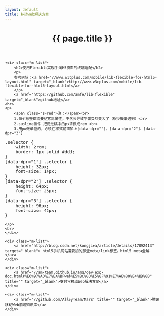 ```yaml
---
layout: default
title: 移动web解决方案
---
```


<header class="header">
	<h1>{{ page.title }}</h1>
</header>
<!-- /header -->

<div class="g-content">

	<div class="m-list">
		<h2>使用Flexible实现手淘H5页面的终端适配</h2>
		<p>
		参考网址：<a href="//www.w3cplus.com/mobile/lib-flexible-for-html5-layout.html" target="_blank">http://www.w3cplus.com/mobile/lib-flexible-for-html5-layout.html</a>
		</p>
		<a href="https://github.com/amfe/lib-flexible" target="_blank">github地址</a>
	<br>
	<p>
		<span class="s-red">注：</span><br>
		1.每个标签都需要给宽高属性，不然会导致字体突然变大了（很少概率遇到）<br>
		2.sublime插件 把视觉稿中的px转换成rem <br>	
		3.用px做单位的，必须在样式前面加上[data-dpr=""]、[data-dpr="2"]、[data-dpr="3"]
<pre>
.selector {
    width: 2rem;
    border: 1px solid #ddd;
}
[data-dpr="1"] .selector {
    height: 32px;
    font-size: 14px;
}
[data-dpr="2"] .selector {
    height: 64px;
    font-size: 28px;
}
[data-dpr="3"] .selector {
    height: 96px;
    font-size: 42px;
}
</pre>
	</p>
	<br>
	</div>

	<div class="m-list">
		<a href="http://blog.csdn.net/kongjiea/article/details/17092413" target="_blank"> html5手机网站需要加的那些meta/link标签，html5 meta全解 </a>a
	</div>

	<div class="m-list">
		<a href="//am-team.github.io/amg/dev-exp-doc.html#%E6%97%A0%E7%BA%BFweb%E5%BC%80%E5%8F%91%E7%AE%80%E4%BB%8B" title="" target="_blank">支付宝移动Web解决方案</a>
	</div>

	<div class="m-list">
		<a href="//github.com/AlloyTeam/Mars" title="" target="_blank">腾讯移动Web前端知识库</a>
	</div>

</div>
